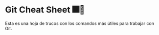 # Git Cheat Sheet 🎆🎇

Esta es una hoja de trucos con los comandos más útiles para trabajar con Git.
